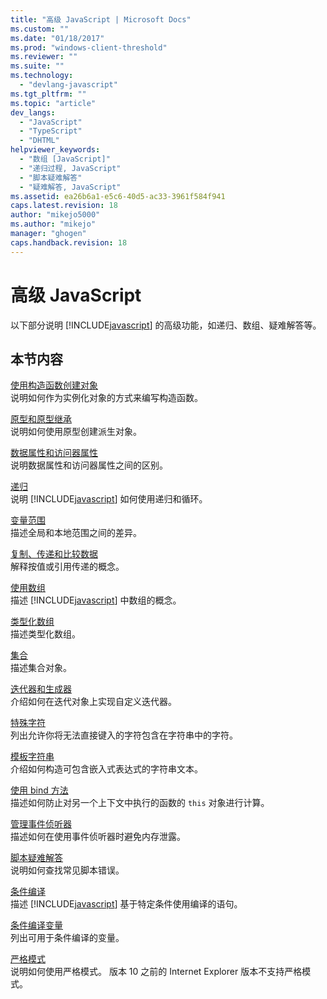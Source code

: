 ```yaml
---
title: "高级 JavaScript | Microsoft Docs"
ms.custom: ""
ms.date: "01/18/2017"
ms.prod: "windows-client-threshold"
ms.reviewer: ""
ms.suite: ""
ms.technology: 
  - "devlang-javascript"
ms.tgt_pltfrm: ""
ms.topic: "article"
dev_langs: 
  - "JavaScript"
  - "TypeScript"
  - "DHTML"
helpviewer_keywords: 
  - "数组 [JavaScript]"
  - "递归过程, JavaScript"
  - "脚本疑难解答"
  - "疑难解答, JavaScript"
ms.assetid: ea26b6a1-e5c6-40d5-ac33-3961f584f941
caps.latest.revision: 18
author: "mikejo5000"
ms.author: "mikejo"
manager: "ghogen"
caps.handback.revision: 18
---
```

# 高级 JavaScript
以下部分说明 [!INCLUDE[javascript](../../javascript/includes/javascript-md.md)] 的高级功能，如递归、数组、疑难解答等。  
  
## 本节内容  
 [使用构造函数创建对象](../../javascript/advanced/using-constructors-to-define-types.md)  
 说明如何作为实例化对象的方式来编写构造函数。  
  
 [原型和原型继承](../../javascript/advanced/prototypes-and-prototype-inheritance.md)  
 说明如何使用原型创建派生对象。  
  
 [数据属性和访问器属性](../../javascript/advanced/data-properties-and-accessor-properties.md)  
 说明数据属性和访问器属性之间的区别。  
  
 [递归](../../javascript/advanced/recursion-javascript.md)  
 说明 [!INCLUDE[javascript](../../javascript/includes/javascript-md.md)] 如何使用递归和循环。  
  
 [变量范围](../../javascript/advanced/variable-scope-javascript.md)  
 描述全局和本地范围之间的差异。  
  
 [复制、传递和比较数据](../../javascript/advanced/copying-passing-and-comparing-data-javascript.md)  
 解释按值或引用传递的概念。  
  
 [使用数组](../../javascript/advanced/using-arrays-javascript.md)  
 描述 [!INCLUDE[javascript](../../javascript/includes/javascript-md.md)] 中数组的概念。  
  
 [类型化数组](../../javascript/advanced/typed-arrays-javascript.md)  
 描述类型化数组。  
  
 [集合](../../javascript/advanced/collections-javascript.md)  
 描述集合对象。  
  
 [迭代器和生成器](../../javascript/advanced/iterators-and-generators-javascript.md)  
 介绍如何在迭代对象上实现自定义迭代器。  
  
 [特殊字符](../../javascript/advanced/special-characters-javascript.md)  
 列出允许你将无法直接键入的字符包含在字符串中的字符。  
  
 [模板字符串](../../javascript/advanced/template-strings-javascript.md)  
 介绍如何构造可包含嵌入式表达式的字符串文本。  
  
 [使用 bind 方法](../../javascript/advanced/using-the-bind-method-javascript.md)  
 描述如何防止对另一个上下文中执行的函数的 `this` 对象进行计算。  
  
 [管理事件侦听器](../../javascript/advanced/managing-event-listeners.md)  
 描述如何在使用事件侦听器时避免内存泄露。  
  
 [脚本疑难解答](../../javascript/advanced/troubleshooting-your-scripts-javascript.md)  
 说明如何查找常见脚本错误。  
  
 [条件编译](../../javascript/advanced/conditional-compilation-javascript.md)  
 描述 [!INCLUDE[javascript](../../javascript/includes/javascript-md.md)] 基于特定条件使用编译的语句。  
  
 [条件编译变量](../../javascript/advanced/conditional-compilation-variables-javascript.md)  
 列出可用于条件编译的变量。  
  
 [严格模式](../../javascript/advanced/strict-mode-javascript.md)  
 说明如何使用严格模式。  版本 10 之前的 Internet Explorer 版本不支持严格模式。